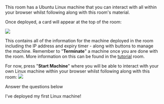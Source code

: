 This room has a Ubuntu Linux machine that you can interact with all within your browser whilst following along with this room's material. 

Once deployed, a card will appear at the top of the room:

![](https://assets.tryhackme.com/additional/linux-fundamentals/deploy-card.png)

This contains all of the information for the machine deployed in the room including the IP address and expiry timer - along with buttons to manage the machine. Remember to "**Terminate**" a machine once you are done with the room. More information on this can be found in the [tutorial](https://tryhackme.com/jr/tutorial) room.

For now, press "**Start Machine**" where you will be able to interact with your own Linux machine within your browser whilst following along with this room: ![](https://assets.tryhackme.com/additional/linux-fundamentals/split-screen.png)

Answer the questions below

I've deployed my first Linux machine!